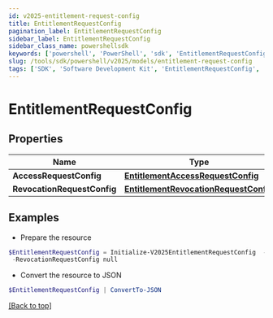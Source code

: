 ```yaml
---
id: v2025-entitlement-request-config
title: EntitlementRequestConfig
pagination_label: EntitlementRequestConfig
sidebar_label: EntitlementRequestConfig
sidebar_class_name: powershellsdk
keywords: ['powershell', 'PowerShell', 'sdk', 'EntitlementRequestConfig', 'V2025EntitlementRequestConfig'] 
slug: /tools/sdk/powershell/v2025/models/entitlement-request-config
tags: ['SDK', 'Software Development Kit', 'EntitlementRequestConfig', 'V2025EntitlementRequestConfig']
---
```



# EntitlementRequestConfig

## Properties

Name | Type | Description | Notes
------------ | ------------- | ------------- | -------------
**AccessRequestConfig** | [**EntitlementAccessRequestConfig**](entitlement-access-request-config) |  | [optional] 
**RevocationRequestConfig** | [**EntitlementRevocationRequestConfig**](entitlement-revocation-request-config) |  | [optional] 

## Examples

- Prepare the resource
```powershell
$EntitlementRequestConfig = Initialize-V2025EntitlementRequestConfig  -AccessRequestConfig null `
 -RevocationRequestConfig null
```

- Convert the resource to JSON
```powershell
$EntitlementRequestConfig | ConvertTo-JSON
```


[[Back to top]](#) 

